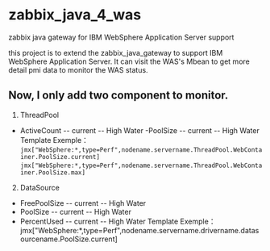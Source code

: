 # zabbix_java_4_was
zabbix java gateway for IBM WebSphere Application Server support

this project is to extend the zabbix_java_gateway to support IBM WebSphere Application Server. It can visit the WAS's Mbean to get more detail pmi data to monitor the WAS status.

## Now, I only add two component to monitor.
1. ThreadPool
  - ActiveCount
    -- current
    -- High Water
  -PoolSize
    -- current
    -- High Water
Template Exemple：
   `jmx["WebSphere:*,type=Perf",nodename.servername.ThreadPool.WebContainer.PoolSize.current]`
   `jmx["WebSphere:*,type=Perf",nodename.servername.ThreadPool.WebContainer.PoolSize.max]`
2. DataSource
  - FreePoolSize
    -- current
    -- High Water
  - PoolSize
    -- current
    -- High Water
  - PercentUsed
    -- current
    -- High Water
Template Exemple：
  jmx["WebSphere:*,type=Perf",nodename.servername.drivername.datasourcename.PoolSize.current]
